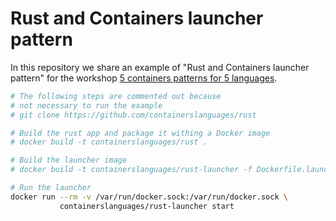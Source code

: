 # Rust and Containers launcher pattern

In this repository we share an example of "Rust and Containers launcher pattern" for the workshop [5 containers patterns for 5 languages](https://l0rd.github.io/talks/containers-and-languages/index_en.html).

```bash
# The following steps are commented out because 
# not necessary to run the example
# git clone https://github.com/containerslanguages/rust

# Build the rust app and package it withing a Docker image
# docker build -t containerslanguages/rust .

# Build the launcher image
# docker build -t containerslanguages/rust-launcher -f Dockerfile.launcher .

# Run the launcher
docker run --rm -v /var/run/docker.sock:/var/run/docker.sock \
           containerslanguages/rust-launcher start
```

